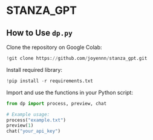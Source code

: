 # STANZA_GPT
## How to Use `dp.py`

Clone the repository on Google Colab:
```python
!git clone https://github.com/joyennn/stanza_gpt.git
```

Install required library:
```python
!pip install -r requirements.txt
```

Import and use the functions in your Python script:
```python
from dp import process, preview, chat

# Example usage:
process("example.txt")
preview(1)
chat("your_api_key")
```
